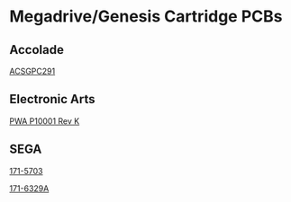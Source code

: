 # Megadrive/Genesis Cartridge PCBs

## Accolade

[ACSGPC291](accolade/acsgpc291/)

## Electronic Arts

[PWA P10001 Rev K](electronic-arts/pwa-p10001-rev-k)

## SEGA

[171-5703](sega/171-5703/)

[171-6329A](sega/171-6329a/)
